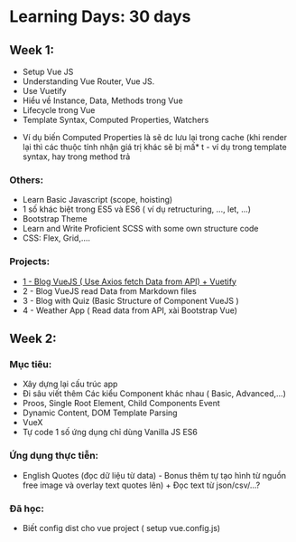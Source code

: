 # Learning Days: 30 days

## Week 1:
* Setup Vue JS
* Understanding Vue Router, Vue JS.
* Use Vuetify
* Hiểu về Instance, Data, Methods trong Vue
* Lifecycle trong Vue
* Template Syntax, Computed Properties, Watchers

- Ví dụ biến Computed Properties là sẽ dc lưu lại trong cache (khi render lại thì các thuộc tính nhận giá trị khác sẽ bị mấ* t - ví dụ trong template syntax, hay trong method trả

### Others:
* Learn Basic Javascript (scope, hoisting)
* 1 số khác biệt trong ES5 và ES6 ( ví dụ retructuring, ..., let, ...)
* Bootstrap Theme
* Learn and Write Proficient SCSS with some own structure code
* CSS: Flex, Grid,....

### Projects:
* [1 - Blog VueJS ( Use Axios fetch Data from API) + Vuetify](https://nvminhtu.github.io/projects/vuejs/01-basic-vue-api/)
* 2 - Blog VueJS  read Data from Markdown files
* 3 - Blog with Quiz (Basic Structure of Component VueJS )
* 4 - Weather App ( Read data from API, xài Bootstrap Vue)

## Week 2:

### Mục tiêu:
* Xây dựng lại cấu trúc app
* Đi sâu viết thêm Các kiểu Component khác nhau ( Basic, Advanced,...)
* Proos, Single Root Element, Child Components Event
* Dynamic Content, DOM Template Parsing
* VueX
* Tự code 1 số ứng dụng chỉ dùng Vanilla JS ES6

### Ứng dụng thực tiễn:

* English Quotes (đọc dữ liệu từ data) - Bonus thêm tự tạo hình từ nguồn free image và overlay text quotes lên) + Đọc text từ json/csv/...?


### Đã học:
* Biết config dist cho vue project ( setup vue.config.js)

